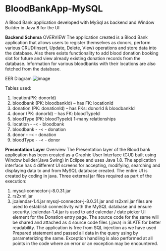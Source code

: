 # BloodBankApp-MySQL
A Blood Bank application developed with MySql as backend and Window Builder in Java 8 for the UI

**Backend Schema**
OVERVIEW
The application created is a Blood Bank application that allows users to register themselves as donors, perform various CRUD(Insert, Update, Delete, View) operations and store data into the database. Also there exists functionality to add blood donation booking slot for future and view already existing donation records from the database. Information for various bloodbanks with their locations are also fetched from the database.

EER Diagram
![image](https://github.com/rjrnaik/BloodBankApp-MySQL/assets/50843052/5441878e-047d-48db-bf61-57c3b7d29958)

Tables used:
1) location(PK: donorId)
2) bloodbank (PK: bloodbankId) – has FK: locationId
3) donation (PK: donationId) – has FKs: donorId & bloodbankId
4) donor (PK: donorId) – has FK: bloodTypeId
5) bloodType (PK: bloodTypeId)
1-many relationships
1) location - -< - bloodbank
2) bloodbank - -< - donation
3) donor - -< - donation
4) bloodType - -< - donor

**Presentation Layer**
Overview The Presentation layer of the Blood bank application has been created as a Graphic User Interface (GUI) built using Window builder(Java Swing) in Eclipse and uses Java 1.8.
The application interface has 4 different UI screens for accepting, modifying, searching and displaying data to and from MySQL database created.
The entire UI is created by coding in java. Three external jar files required as part of the execution:
1) mysql-connector-j-8.0.31.jar
2) rs2xml.jar
3) jcalendar-1.4.jar
mysql-connector-j-8.0.31.jar and rs2xml.jar files are used to establish connectivity with the MySQL database and ensure security.
jcalendar-1.4.jar is used to add calendar / date picker UI element for the Donation entry page. The source code for the same will be shared and attached as 4 source code files (.java) in SLATE for better readability.
The application is free from SQL injection as we have used Prepared statement and passed all data in the query using by parameterizing the same.
Exception handling is also performed at all points in the code where an error or an exception may be encountered.
